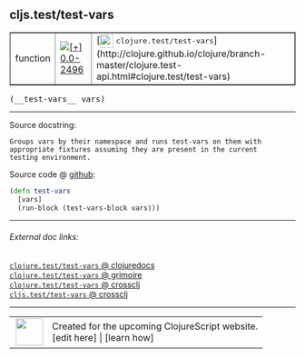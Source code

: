 ## cljs.test/test-vars



 <table border="1">
<tr>
<td>function</td>
<td><a href="https://github.com/cljsinfo/cljs-api-docs/tree/0.0-2496"><img valign="middle" alt="[+] 0.0-2496" title="Added in 0.0-2496" src="https://img.shields.io/badge/+-0.0--2496-lightgrey.svg"></a> </td>
<td>
[<img height="24px" valign="middle" src="http://i.imgur.com/1GjPKvB.png"> <samp>clojure.test/test-vars</samp>](http://clojure.github.io/clojure/branch-master/clojure.test-api.html#clojure.test/test-vars)
</td>
</tr>
</table>


 <samp>
(__test-vars__ vars)<br>
</samp>

---





Source docstring:

```
Groups vars by their namespace and runs test-vars on them with
appropriate fixtures assuming they are present in the current
testing environment.
```


Source code @ [github](https://github.com/clojure/clojurescript/blob/r3119/src/cljs/cljs/test.cljs#L555-L560):

```clj
(defn test-vars
  [vars]
  (run-block (test-vars-block vars)))
```

<!--
Repo - tag - source tree - lines:

 <pre>
clojurescript @ r3119
└── src
    └── cljs
        └── cljs
            └── <ins>[test.cljs:555-560](https://github.com/clojure/clojurescript/blob/r3119/src/cljs/cljs/test.cljs#L555-L560)</ins>
</pre>

-->

---



###### External doc links:

[`clojure.test/test-vars` @ clojuredocs](http://clojuredocs.org/clojure.test/test-vars)<br>
[`clojure.test/test-vars` @ grimoire](http://conj.io/store/v1/org.clojure/clojure/1.7.0-beta3/clj/clojure.test/test-vars/)<br>
[`clojure.test/test-vars` @ crossclj](http://crossclj.info/fun/clojure.test/test-vars.html)<br>
[`cljs.test/test-vars` @ crossclj](http://crossclj.info/fun/cljs.test.cljs/test-vars.html)<br>

---

 <table>
<tr><td>
<img valign="middle" align="right" width="48px" src="http://i.imgur.com/Hi20huC.png">
</td><td>
Created for the upcoming ClojureScript website.<br>
[edit here] | [learn how]
</td></tr></table>

[edit here]:https://github.com/cljsinfo/cljs-api-docs/blob/master/cljsdoc/cljs.test/test-vars.cljsdoc
[learn how]:https://github.com/cljsinfo/cljs-api-docs/wiki/cljsdoc-files

<!--

This information was too distracting to show to readers, but I'll leave it
commented here since it is helpful to:

- pretty-print the data used to generate this document
- and show how to retrieve that data



The API data for this symbol:

```clj
{:ns "cljs.test",
 :name "test-vars",
 :signature ["[vars]"],
 :history [["+" "0.0-2496"]],
 :type "function",
 :full-name-encode "cljs.test/test-vars",
 :source {:code "(defn test-vars\n  [vars]\n  (run-block (test-vars-block vars)))",
          :title "Source code",
          :repo "clojurescript",
          :tag "r3119",
          :filename "src/cljs/cljs/test.cljs",
          :lines [555 560]},
 :full-name "cljs.test/test-vars",
 :clj-symbol "clojure.test/test-vars",
 :docstring "Groups vars by their namespace and runs test-vars on them with\nappropriate fixtures assuming they are present in the current\ntesting environment."}

```

Retrieve the API data for this symbol:

```clj
;; from Clojure REPL
(require '[clojure.edn :as edn])
(-> (slurp "https://raw.githubusercontent.com/cljsinfo/cljs-api-docs/catalog/cljs-api.edn")
    (edn/read-string)
    (get-in [:symbols "cljs.test/test-vars"]))
```

-->
